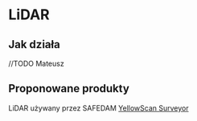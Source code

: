 # LiDAR

## Jak działa

//TODO Mateusz

## Proponowane produkty

LiDAR używany przez SAFEDAM [YellowScan Surveyor](yellowscan.md)

